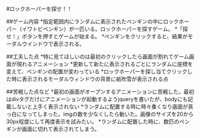 #ロックホーパーを探せ！！ 
 
##ゲーム内容 
*指定範囲内にランダムに表示されたペンギンの中にロックホーパー（イワトビペンギン）が一匹いる。ロックホーパーを探すゲーム。 
*「探せ！」ボタンを押すとゲームが始まる。 
*ペンギンをクリックすると、結果がモーダルウインドウで表示される。 
 
##工夫した点 
*特に見てほしいのは最初のクリックしたら画面が割れてゲーム画面が現れるアニメーション 
*更新して新たに表示されるごとにランダムに座標を変えて、ペンギンの配置が変わっている 
*ロックホーパーを探し当てクリックした時に表示されるモーダルウィンドウの背景に紙吹雪が表示される点 
 
##苦戦した点など 
*最初の画面がオープンするアニメーションに苦戦した。最初はdivタグだけにアニメーションが起動するようjqueryを書いたが、bodyにも記載しないと上手く表示されない 
*ランダムに配置する時に時々重くなり画面が真っ白になってしまった。imgの数を少なくしたら動いた。画像のサイズを20から30px程度にして再度表示を試みたい。 
*ランダムに配置した時に、数匹のペンギンが画面に切れて表示されてしまう。
